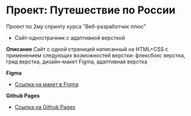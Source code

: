 # Проект: Путешествие по России

Проект по 2му спринту курса "Веб-разработчик плюс"
* Сайт-однострачник с адаптивной версткой

**Описание**
Сайт с одной страницей написанный на HTML+CSS с применением следующих возможностей верстки: флексбокс верстка, грид верстка, дизайн-макет Figma, адаптивная верстка

**Figma**

* [Ссылка на макет в Figma](https://www.figma.com/file/5S2WSbEFL6awjVWJ0NWL8Q/Sprint-3_-Russia-_-desktop-mobile?node-id=28503%3A0)

**Github Pages**

* [Ссылка на Github Pages](https://wildbeejs.github.io/russian-travel/index.html)
